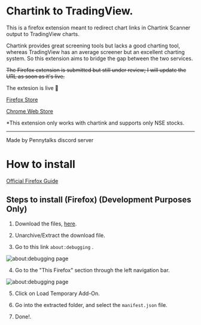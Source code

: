 # Chartink to TradingView.

This is a firefox extension meant to redirect chart links in Chartink Scanner output to TradingView charts.

Chartink provides great screening tools but lacks a good charting tool, whereas TradingView has an average screener but an excellent charting system. So this extension aims to bridge the gap between the two services.

~~The Firefox extension is submitted but still under review; I will update the URL as soon as it's live.~~

The extesion is live 🎉

[Firefox Store](https://addons.mozilla.org/en-US/firefox/addon/chartink-to-tradingview/)

[Chrome Web Store](https://chrome.google.com/webstore/detail/chartink-to-tradingview/gnokdahlhlefhgfpogfhhgbdlofhnfad)

\*This extension only works with chartink and supports only NSE stocks.

---

Made by Pennytalks discord server

# How to install

[Official Firefox Guide](https://developer.mozilla.org/en-US/docs/Mozilla/Add-ons/WebExtensions/Your_first_WebExtension#installing)

## Steps to install (Firefox) (Development Purposes Only)

1. Download the files, [here](https://codeload.github.com/devAgam/chartink-to-tradingview-firefox-extension/zip/refs/heads/main).

2. Unarchive/Extract the download file.

3. Go to this link `about:debugging` .

![about:debugging page](https://stonk-code-assets.s3.ap-south-1.amazonaws.com/Screenshot+2023-01-19+at+10.31.58+AM.png "about:debugging")

4. Go to the "This Firefox" section through the left navigation bar.

![about:debugging page](https://stonk-code-assets.s3.ap-south-1.amazonaws.com/Screenshot+2023-01-19+at+10.36.20+AM.png "about:debugging")

5. Click on Load Temporary Add-On.

6. Go into the extracted folder, and select the `manifest.json` file.

7. Done!.
